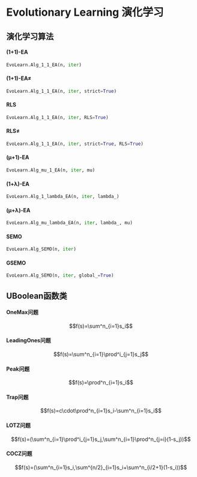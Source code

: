# Evolutionary Learning 演化学习

## 演化学习算法

#### (1+1)-EA
```python
EvoLearn.Alg_1_1_EA(n, iter)
```
#### (1+1)-EA≠
   ```python
   EvoLearn.Alg_1_1_EA(n, iter, strict=True)
   ```
#### RLS
   ```python
   EvoLearn.Alg_1_1_EA(n, iter, RLS=True)
   ```
#### RLS≠
   ```python
   EvoLearn.Alg_1_1_EA(n, iter, strict=True, RLS=True)
   ```
#### (μ+1)-EA
   ```python
   EvoLearn.Alg_mu_1_EA(n, iter, mu)
   ```
#### (1+λ)-EA
   ```python
   EvoLearn.Alg_1_lambda_EA(n, iter, lambda_)
   ```
#### (μ+λ)-EA
   ```python
   EvoLearn.Alg_mu_lambda_EA(n, iter, lambda_, mu)
   ```
#### SEMO
   ```python
   EvoLearn.Alg_SEMO(n, iter) 
   ```
#### GSEMO
   ```python
   EvoLearn.Alg_SEMO(n, iter, global_=True) 
   ```

## UBoolean函数类

#### OneMax问题
   $$f(s)=\sum^n_{i=1}s_i$$
#### LeadingOnes问题
   $$f(s)=\sum^n_{i=1}\prod^i_{j=1}s_j$$
#### Peak问题
   $$f(s)=\prod^n_{i=1}s_i$$
#### Trap问题
   $$f(s)=c\cdot\prod^n_{i=1}s_i-\sum^n_{i=1}s_i$$
#### LOTZ问题
   $$f(s)=(\sum^n_{i=1}\prod^i_{j=1}s_j,\sum^n_{i=1}\prod^n_{j=i}(1-s_j))$$
#### COCZ问题
   $$f(s)=(\sum^n_{i=1}s_i,\sum^{n/2}_{i=1}s_i+\sum^n_{i/2+1}(1-s_i))$$
